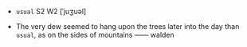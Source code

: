 - `usual` S2 W2 [ˈjuʒuəl]



-  The very dew seemed to hang upon the trees later into the day than `usual`, as on the sides of mountains —— walden